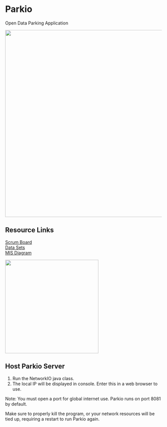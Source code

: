 # Parkio
Open Data Parking Application

<img src="http://s16.postimg.org/rglkwskkl/Screen_Shot_2016_04_03_at_1_37_12_PM.png" width=600>

## Resource Links
[Scrum Board](https://docs.google.com/spreadsheets/d/1sUa28KUN1ykEFEPOIGM65aQhVDkCDwWeD_3fIcSy97g/edit?usp=sharing)  
[Data Sets](http://www.nyc.gov/html/dot/html/about/datafeeds.shtml#parking)  
[MIS Diagram](https://drive.google.com/file/d/0B8ohLaKI3E34WWJiMTZoXzJDRW8/view?usp=sharing)  


<img src="http://s21.postimg.org/q4y42fcxz/Parkio_MIS.png" width="300">

## Host Parkio Server
1. Run the NetworkIO java class.
2. The local IP will be displayed in console. Enter this in a web browser to use.

Note: You must open a port for global internet use. Parkio runs on port 8081 by default.

Make sure to properly kill the program, or your network resources will be tied up, requiring a restart to run Parkio again.

